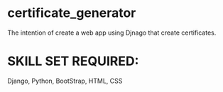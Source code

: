 # certificate_generator
The intention of create a web app using Djnago that create certificates.

# SKILL SET REQUIRED:
 Django, Python, BootStrap, HTML, CSS
